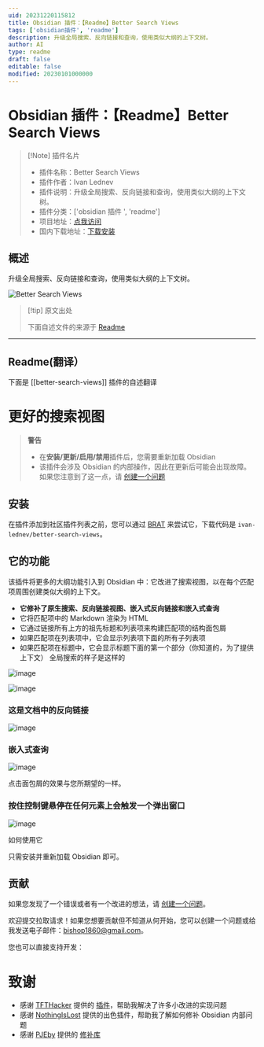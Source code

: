 ```yaml
---
uid: 20231220115812
title: Obsidian 插件：【Readme】Better Search Views
tags: ['obsidian插件', 'readme']
description: 升级全局搜索、反向链接和查询，使用类似大纲的上下文树。
author: AI
type: readme
draft: false
editable: false
modified: 20230101000000
---
```


# Obsidian 插件：【Readme】Better Search Views

> [!Note] 插件名片
> - 插件名称：Better Search Views
> - 插件作者：Ivan Lednev
> - 插件说明：升级全局搜索、反向链接和查询，使用类似大纲的上下文树。
> - 插件分类：['obsidian 插件 ', 'readme']
> - 项目地址：[点我访问](https://github.com/ivan-lednev/better-search-views)
> - 国内下载地址：[下载安装](https://pkmer.cn/products/plugin/pluginMarket/?better-search-views)

## 概述

升级全局搜索、反向链接和查询，使用类似大纲的上下文树。

![Better Search Views](https://cdn.pkmer.cn/covers/better-search-views.gif)

> [!tip] 原文出处
>
>下面自述文件的来源于 [Readme](https://ghproxy.net/https://raw.githubusercontent.com/ivan-lednev/better-search-views/master/README.md)

---

## Readme(翻译）

下面是 [[better-search-views]] 插件的自述翻译

# 更好的搜索视图

> **警告**
>
> - 在**安装/更新/启用/禁用**插件后，您需要重新加载 Obsidian
> - 该插件会涉及 Obsidian 的内部操作，因此在更新后可能会出现故障。如果您注意到了这一点，请 [创建一个问题](https://github.com/ivan-lednev/better-search-views/issues)

## 安装

在插件添加到社区插件列表之前，您可以通过 [BRAT](https://github.com/TfTHacker/obsidian42-brat) 来尝试它，下载代码是 `ivan-lednev/better-search-views`。

## 它的功能

该插件将更多的大纲功能引入到 Obsidian 中：它改进了搜索视图，以在每个匹配项周围创建类似大纲的上下文。

- **它修补了原生搜索、反向链接视图、嵌入式反向链接和嵌入式查询**
- 它将匹配项中的 Markdown 渲染为 HTML
- 它通过链接所有上方的祖先标题和列表项来构建匹配项的结构面包屑
- 如果匹配项在列表项中，它会显示列表项下面的所有子列表项
- 如果匹配项在标题中，它会显示标题下面的第一个部分（你知道的，为了提供上下文）
全局搜索的样子是这样的

![image](https://cdn.pkmer.cn/covers/better-search-views_1_0.png!pkmer)

![image](https://cdn.pkmer.cn/covers/better-search-views_1_1.png!pkmer)

### 这是文档中的反向链接

![image](https://cdn.pkmer.cn/covers/better-search-views_1_2.png!pkmer)

### 嵌入式查询

![image](https://cdn.pkmer.cn/covers/better-search-views_1_3.png!pkmer)

点击面包屑的效果与您所期望的一样。

### 按住控制键悬停在任何元素上会触发一个弹出窗口

![image](https://cdn.pkmer.cn/covers/better-search-views_2_0.gif)

如何使用它

只需安装并重新加载 Obsidian 即可。

## 贡献

如果您发现了一个错误或者有一个改进的想法，请 [创建一个问题](https://github.com/ivan-lednev/better-search-views/issues)。

欢迎提交拉取请求！如果您想要贡献但不知道从何开始，您可以创建一个问题或给我发送电子邮件：<bishop1860@gmail.com>。

您也可以直接支持开发：

# 致谢

- 感谢 [TFTHacker](https://tfthacker.com/) 提供的 [插件](https://github.com/TfTHacker/obsidian42-strange-new-worlds)，帮助我解决了许多小改进的实现问题
- 感谢 [NothingIsLost](https://github.com/nothingislost) 提供的出色插件，帮助我了解如何修补 Obsidian 内部问题
- 感谢 [PJEby](https://github.com/pjeby) 提供的 [修补库](https://github.com/pjeby/monkey-around)



